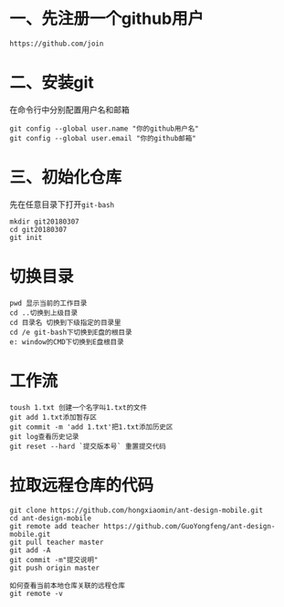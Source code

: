 # 一、先注册一个github用户
```$xslt
https://github.com/join
```

# 二、安装git
在命令行中分别配置用户名和邮箱
```$xslt
git config --global user.name "你的github用户名"
git config --global user.email "你的github邮箱"
```
# 三、初始化仓库
先在任意目录下打开`git-bash`
```$xslt
mkdir git20180307
cd git20180307
git init
```
# 切换目录
```$xslt
pwd 显示当前的工作目录
cd ..切换到上级目录
cd 目录名 切换到下级指定的目录里
cd /e git-bash下切换到E盘的根目录
e: window的CMD下切换到E盘根目录
```

# 工作流
```$xslt
toush 1.txt 创建一个名字叫1.txt的文件
git add 1.txt添加暂存区
git commit -m 'add 1.txt'把1.txt添加历史区
git log查看历史记录
git reset --hard `提交版本号` 重置提交代码
```
# 拉取远程仓库的代码
``` 
git clone https://github.com/hongxiaomin/ant-design-mobile.git
cd ant-design-mobile
git remote add teacher https://github.com/GuoYongfeng/ant-design-mobile.git
git pull teacher master
git add -A
git commit -m"提交说明"
git push origin master

如何查看当前本地仓库关联的远程仓库
git remote -v
```